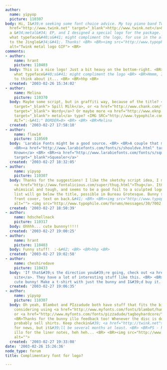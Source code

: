 ```yaml
---
author:
  name: yipyop
  picture: 110307
body: Hi, I&#39;m seeking some font choice advice. My toy piano band Twink &#40;<a
  href="http://www.twink.net" target="_blank">http://www.twink.net</a>&#41; is releasing
  a &#34;metal&#34; EP, and I designed a special logo for the package. I&#39;m wondering
  what typeface&#40;s&#41; might compliment the logo, for use in the album title &#40;&#34;Welcome
  to the Jingle&#34;&#41;. Thanks! <BR> <BR><img src="http://www.typophile.com/forums/messages/30/6964.gif"
  alt="Twink metal logo GIF"> <BR>
comments:
- author:
    name: hrant
    picture: 110403
  body: This is a nice logo! Just a bit heavy on the bottom-right. <BR> <BR>&#62;
    what typeface&#40;s&#41; might compliment the logo <BR> <BR>Hmmm, I&#39;ll have
    to think about it... <BR> <BR>hhp <BR>
  created: '2003-02-26 15:34:02'
- author:
    name: Melina
    picture: 110370
  body: Maybe some script, but in graffiti way, because of the title? <a href="http://www.identifont.com/show?1S6"
    target="_blank"> Spill Milk</a>, or <a href="http://www.chank.com/font_detail.php?sku=5035"
    target="_blank"> Wordy</a>? Or maybe more <a href="http://www.eknp.com/php/fd.php?f=luxembourg"
    target="_blank"> metal</a> type? <IMG SRC="http://www.typophile.com/forums/clipart/happy.gif"
    ALT=":-&#41;" BORDER=0> <BR> <BR> <BR>Melina
  created: '2003-02-27 17:58:10'
- author:
    name: flow14
    picture: 110569
  body: 'Larabie Fonts might be a good source. <BR> <BR>A couple that might fit: <BR>
    <BR><a href="http://www.larabiefonts.com/fonts/s/shouldve.html" target="_blank">Should&#39;ve
    Known</a> <BR> <BR><a href="http://www.larabiefonts.com/fonts/s/squealer.html"
    target="_blank">Squealer</a>'
  created: '2003-02-27 18:32:05'
- author:
    name: yipyop
    picture: 110307
  body: Thanks for the suggestions! I like the sketchy script idea, I may go with
    <a href="http://www.fontalicious.com/super/thug.html">Thug</a>. It&#39;s simultaneously
    whimsical and tough, and seems to be a good foil to a sculpted logo. &#40;Track
    list will go below the title, possible in Bureau Grotesque. Bunny skull will be
    front cover, text on back.&#41; <BR> <BR><img src="http://www.typophile.com/forums/messages/30/7001.gif"
    alt=""> <img src="http://www.typophile.com/forums/messages/30/7002.gif" alt="">
  created: '2003-02-27 18:50:39'
- author:
    name: hdschellnack
    picture: 110317
  body: Ohhhh... cute bunnny!!!!!
  created: '2003-02-27 19:00:25'
- author:
    name: hrant
    picture: 110403
  body: Funny stuff!  :-&#62; <BR> <BR>hhp <BR>
  created: '2003-02-27 19:02:58'
- author:
    name: cheshiredave
    picture: 110433
  body: 'If that&#39;s the direction you&#39;re going, check out <a href="http://www.blambot.com/menu.html">Blambot&#39;s
    site</a>. They have a lot of interesting stuff like this. <BR> <BR>And I second:
    cute bunny! Make a t-shirt with just the bunny and I&#39;d buy it.'
  created: '2003-02-27 19:06:35'
- author:
    name: yipyop
    picture: 110307
  body: Oh yeah, Blambot and PIzzadude both have stuff that fits the bill. Now I&#39;m
    considering using <a href="http://www.myfonts.com/fonts/blambot/humbucker/">Humbucker</a>
    or <a href="http://www.myfonts.com/fonts/pizzadude/tagboyhardcore/">TagBoy Hardcore</a>.  <BR>
    <BR>Thanks for the bunny illo feedback too! Whenever the disc is done, I&#39;ll
    probably sell shirts. Keep checkin&#39; <a href="http://twink.net">the Twink site</a>
    for news, but it&#39;ll be several months at least. <BR> <BR>PS - here&#39;s the
    illo for the liner notes, heh heh... <BR> <BR><img src="http://www.typophile.com/forums/messages/30/7011.gif"
    alt="">
  created: '2003-02-27 19:33:08'
date: '2003-02-26 15:26:36'
node_type: forum
title: Complimentary font for logo?

---
```

